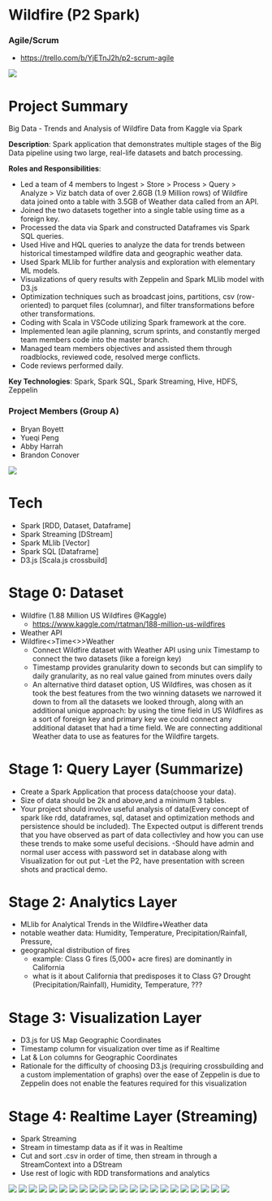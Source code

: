 # Wildfire (P2 Spark)

### Agile/Scrum
- https://trello.com/b/YjETnJ2h/p2-scrum-agile

![](dataset-online/wildfire-ppt-images/wf2.jpg)

# Project Summary
Big Data - Trends and Analysis of Wildfire Data from Kaggle via Spark

**Description**: Spark application that demonstrates multiple stages of the Big Data pipeline using two large, real-life datasets and batch processing.

**Roles and Responsibilities**:
- Led a team of 4 members to Ingest > Store > Process > Query > Analyze > Viz batch data of over 2.6GB (1.9 Million rows) of Wildfire data joined onto a table with 3.5GB of Weather data called from an API.
- Joined the two datasets together into a single table using time as a foreign key.
- Processed the data via Spark and constructed Dataframes vis Spark SQL queries.
- Used Hive and HQL queries to analyze the data for trends between historical timestamped wildfire data and geographic weather data.
- Used Spark MLlib for further analysis and exploration with elementary ML models.
- Visualizations of query results with Zeppelin and Spark MLlib model with D3.js
- Optimization techniques such as broadcast joins, partitions, csv (row-oriented) to parquet files (columnar), and filter transformations before other transformations.
- Coding with Scala in VSCode utilizing Spark framework at the core.
- Implemented lean agile planning, scrum sprints, and constantly merged team members code into the master branch.
- Managed team members objectives and assisted them through roadblocks, reviewed code, resolved merge conflicts.
- Code reviews performed daily.

**Key Technologies**: Spark, Spark SQL, Spark Streaming, Hive, HDFS, Zeppelin

### Project Members (Group A)
- Bryan Boyett
- Yueqi Peng
- Abby Harrah
- Brandon Conover

![](docs/images/spark-tech.jpg)

# Tech
- Spark [RDD, Dataset, Dataframe]
- Spark Streaming [DStream]
- Spark MLlib [Vector]
- Spark SQL [Dataframe]
- D3.js [Scala.js crossbuild]

# Stage 0: Dataset
- Wildfire (1.88 Million US Wildfires @Kaggle)
  - https://www.kaggle.com/rtatman/188-million-us-wildfires
- Weather API 
- Wildfire<>Time<>>Weather 
  - Connect Wildfire dataset with Weather API using unix Timestamp to connect the two datasets (like a foreign key)
  - Timestamp provides granularity down to seconds but can simplify to daily granularity, as no real value gained from minutes overs daily 
  - An alternative third dataset option, US Wildfires, was chosen as it took the best features from the two winning datasets we narrowed it down to from all the datasets we looked through, along with an additional unique approach: by using the time field in US Wildfires as a sort of foreign key and primary key we could connect any additional dataset that had a time field. We are connecting additional Weather data to use as features for the Wildfire targets.

# Stage 1: Query Layer (Summarize)
- Create a Spark Application that process data(choose your data).
- Size of data should be 2k and above,and a minimum 3 tables.
- Your project  should involve useful analysis of data(Every concept of spark like rdd, dataframes, sql, dataset and optimization methods  and  persistence should be included). The Expected output is different trends that you have observed as part of data collectivley and how you can use these trends to make some useful decisions.
-Should have admin and normal user access with password set in database along with Visualization  for out put 
-Let the P2, have presentation with screen shots and practical demo.

# Stage 2: Analytics Layer
- MLlib for Analytical Trends in the Wildfire+Weather data
- notable weather data: Humidity, Temperature, Precipitation/Rainfall, Pressure,
- geographical distribution of fires
  - example: Class G fires (5,000+ acre fires) are dominantly in California
  - what is it about California that predisposes it to Class G? Drought (Precipitation/Rainfall), Humidity, Temperature, ???

# Stage 3: Visualization Layer
- D3.js for US Map Geographic Coordinates 
- Timestamp column for visualization over time as if Realtime
- Lat & Lon columns for Geographic Coordinates
- Rationale for the difficulty of choosing D3.js (requiring crossbuilding and a custom implementation of graphs) over the ease of Zeppelin is due to Zeppelin does not enable the features required for this visualization

# Stage 4: Realtime Layer (Streaming)
- Spark Streaming
- Stream in timestamp data as if it was in Realtime
- Cut and sort .csv in order of time, then stream in through a StreamContext into a DStream
- Use rest of logic with RDD transformations and analytics



![](dataset-online/wildfire-ppt-images/wf1.jpg)
![](dataset-online/wildfire-ppt-images/wf2.jpg)
![](dataset-online/wildfire-ppt-images/wf3.jpg)
![](dataset-online/wildfire-ppt-images/wf4.jpg)
![](dataset-online/wildfire-ppt-images/wf5.jpg)
![](dataset-online/wildfire-ppt-images/wf6.jpg)
![](dataset-online/wildfire-ppt-images/wf7.jpg)
![](dataset-online/wildfire-ppt-images/wf8.jpg)
![](dataset-online/wildfire-ppt-images/wf9.jpg)
![](dataset-online/wildfire-ppt-images/wf10.jpg)
![](dataset-online/wildfire-ppt-images/wf11.jpg)
![](dataset-online/wildfire-ppt-images/wf12.jpg)
![](dataset-online/wildfire-ppt-images/wf13.jpg)
![](dataset-online/wildfire-ppt-images/wf14.jpg)
![](dataset-online/wildfire-ppt-images/wf15.jpg)
![](dataset-online/wildfire-ppt-images/wf16.jpg)
![](dataset-online/wildfire-ppt-images/wf17.jpg)
![](dataset-online/wildfire-ppt-images/wf18.jpg)
![](dataset-online/wildfire-ppt-images/wf19.jpg)
![](dataset-online/wildfire-ppt-images/wf20.jpg)
![](dataset-online/wildfire-ppt-images/wf21.jpg)
![](dataset-online/wildfire-ppt-images/wf22.jpg)
